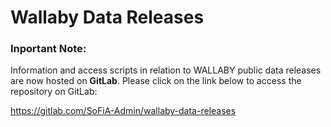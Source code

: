 # Wallaby Data Releases

### Inportant Note:

Information and access scripts in relation to WALLABY public data releases are now hosted on **GitLab**. Please click on the link below to access the repository on GitLab:

https://gitlab.com/SoFiA-Admin/wallaby-data-releases

